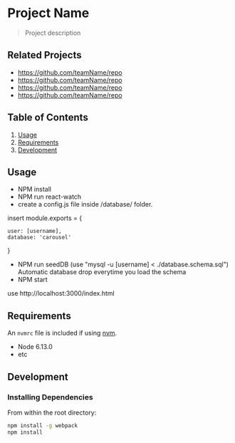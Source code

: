 # Project Name

> Project description

## Related Projects

  - https://github.com/teamName/repo
  - https://github.com/teamName/repo
  - https://github.com/teamName/repo
  - https://github.com/teamName/repo

## Table of Contents

1. [Usage](#Usage)
1. [Requirements](#requirements)
1. [Development](#development)

## Usage

- NPM install
- NPM run react-watch
- create a config.js file inside /database/ folder. 

insert 
module.exports = {

    user: [username],
    database: 'carousel'
}

- NPM run seedDB (use "mysql -u [username] < ./database.schema.sql") Automatic database drop everytime you load the schema
- NPM start

use http://localhost:3000/index.html

## Requirements

An `nvmrc` file is included if using [nvm](https://github.com/creationix/nvm).

- Node 6.13.0
- etc

## Development

### Installing Dependencies

From within the root directory:

```sh
npm install -g webpack
npm install
```

